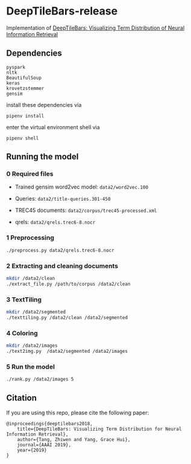 # DeepTileBars-release

Implementation of [DeepTileBars: Visualizing Term Distribution of Neural Information Retrieval](https://arxiv.org/abs/1811.00606)


## Dependencies
```
pyspark
nltk
BeautifulSoup
keras
krovetzstemmer
gensim
```
install these dependencies via

```pipenv install```

enter the virtual environment shell via

```pipenv shell```

## Running the model

### 0 Required files

* Trained gensim word2vec model: `data2/word2vec.100`

* Queries: `data2/title-queries.301-450`

* TREC45 documents: `data2/corpus/trec45-processed.xml`

* qrels: `data2/qrels.trec6-8.nocr`
 
### 1 Preprocessing
```bash
./preprocess.py data2/qrels.trec6-8.nocr
```

### 2 Extracting and cleaning documents
 ```bash
mkdir /data2/clean
./extract_file.py /path/to/corpus /data2/clean
```

### 3 TextTiling
```bash
mkdir /data2/segmented
./texttiling.py /data2/clean /data2/segmented
```

### 4 Coloring
```bash
mkdir /data2/images
./text2img.py  /data2/segmented /data2/images
```

### 5 Run the model
```bash
./rank.py /data2/images 5
```

## Citation

If you are using this repo, please cite the following paper:


    @inproceedings{deeptilebars2018,
        title={DeepTileBars: Visualizing Term Distribution for Neural Information Retrieval},
        author={Tang, Zhiwen and Yang, Grace Hui},
        journal={AAAI 2019},
        year={2019}
    }
